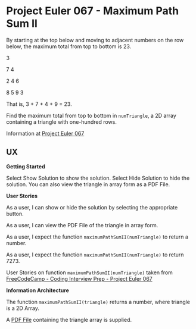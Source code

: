 # Project Euler 067 - Maximum Path Sum II

By starting at the top below and moving to adjacent numbers on the row below, the maximum total from top to bottom is 23.

3

7   4

2   4   6

8   5   9   3

That is, 3 + 7 + 4 + 9 = 23.

Find the maximum total from top to bottom in `numTriangle`, a 2D array containing a triangle with one-hundred rows.

Information at [Project Euler 067](https://projecteuler.net/problem=67)

## UX

**Getting Started**

Select Show Solution to show the solution.  Select Hide Solution to hide the solution.  You can also view the triangle in array form as a PDF File.

**User Stories**

As a user, I can show or hide the solution by selecting the appropriate button.

As a user, I can view the PDF File of the triangle in array form.

As a user, I expect the function `maximumPathSumII(numTriangle)` to return a number.

As a user, I expect the function `maximumPathSumII(numTriangle)` to return 7273.

User Stories on function `maximumPathSumII(numTriangle)` taken from [FreeCodeCamp - Coding Interview Prep - Project Euler 067](https://www.freecodecamp.org/learn/coding-interview-prep/project-euler/problem-67-maximum-path-sum-ii)

**Information Architecture**

The function `maximumPathSumII(triangle)` returns a number, where triangle is a 2D Array.

A [PDF File](pdf/triangle.pdf) containing the triangle array is supplied.